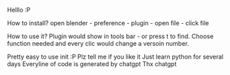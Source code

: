 Helllo :P 

How to install?
open blender - preference - plugin - open file - click file

How to use it?
Plugin would show in tools bar - or press t to find.
Choose function needed and every clic would change a versoin number.

Pretty easy to use init :P
Plz tell me if you like it 
Just learn python for several days 
Everyline of code is generated by chatgpt
Thx chatgpt
